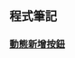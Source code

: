 ## 程式筆記
### [動態新增按鈕](https://github.com/JJtopink/program_note/blob/master/%E5%8B%95%E6%85%8B%E6%96%B0%E5%A2%9E%E6%8C%89%E9%88%95.md)


